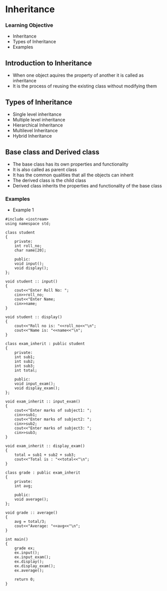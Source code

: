 # Inheritance

### Learning Objective
* Inheritance
* Types of Inheritance
* Examples


## Introduction to Inheritance
* When one object aquires the property of another it is called as inheritance
* It is the process of reusing the existing class without modifying them


## Types of Inheritance
* Single level inheritance
* Multiple level inheritance
* Hierarchical Inheritance
* Multilevel Inheritance
* Hybrid Inheritance


## Base class and Derived class
* The base class has its own properties and functionality
* It is also called as parent class
* It has the common qualities that all the objects can inherit
* The derived class is the child class
* Derived class inherits the properties and functionality of the base class


### Examples

* Example 1
```
#include <iostream>
using namespace std;

class student
{
    private:
    int roll_no;
    char name[20];
    
    public:
    void input();
    void display();
};

void student :: input()
{
    cout<<"Enter Roll No: ";
    cin>>roll_no;
    cout<<"Enter Name;
    cin>>name;
}

void student :: display()
{
    cout<<"Roll no is: "<<roll_no<<"\n";
    cout<<"Name is: "<<name<<"\n";
}

class exam_inherit : public student
{
    private:
    int sub1;
    int sub2;
    int sub3;
    int total;
    
    public:
    void input_exam();
    void display_exam();
};

void exam_inherit :: input_exam()
{
    cout<<"Enter marks of subject1: ";
    cin>>sub1;
    cout<<"Enter marks of subject2: ";
    cin>>sub2;
    cout<<"Enter marks of subject3: ";
    cin>>sub3;
}

void exam_inherit :: display_exam()
{
    total = sub1 + sub2 + sub3;
    cout<<"Total is : "<<total<<"\n";
}

class grade : public exam_inherit
{
    private:
    int avg;
    
    public:
    void average();
};

void grade :: average()
{
    avg = total/3;
    cout<<"Average: "<<avg<<"\n";
}

int main()
{
    grade ex;
    ex.input();
    ex.input_exam();
    ex.display();
    ex.display_exam();
    ex.average();
    
    return 0;
}
```
